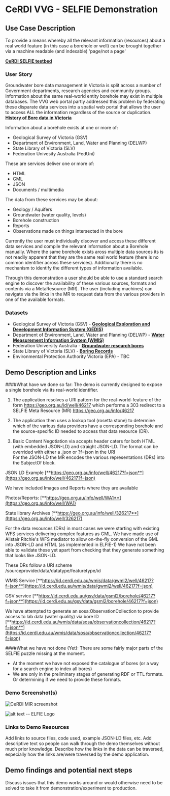 # CeRDI VVG - SELFIE Demonstration

## Use Case Description

To provide a means whereby all the relevant information (resources) about a real world feature (in this case a borehole or well) 
can be brought together via a machine readable (and indexable) 'page/not a page'  

[**CeRDI SELFIE testbed**](https://geo.org.au/info/well/46217)

### User Story

Groundwater bore data management in Victoria is split across a number of Government departments, research agencies and community groups. 
Information about the same real-world entity borehole may exist in multiple databases.  The VVG web portal partly 
addressed this problem by federating these disparate data services into a spatial web portal 
that allows the user to access ALL the information regardless of the source or duplication. [**History of Bore data in Victoria**](https://www.vvg.org.au/cb_pages/history_of_bore_data.php) 

Information about a borehole exists at one or more of:
- Geological Survey of Victoria (GSV)
- Department of Environment, Land, Water and Planning (DELWP)
- State Library of Victoria (SLV)
- Federation Univesity Australia (FedUni)

These are services deliver one or more of:
-	HTML
-	GML
-	JSON
-	Documents / multimedia

The data from these services may be about:
-	Geology / Aquifers
-	Groundwater (water quality, levels)
-	Borehole construction
-	Reports
-	Observations made on things intersected in the bore

Currently the user must individually discover and access these different data services 
and compile the relevant information about a Borehole manually. Where the same borehole 
exists aross multiple data sources its is not readily apparent that they are the same real world feature (there is no common identifier across these services). Additionally 
there is no mechanism to identify the different types of information available.

Through this demonstration a user should be able to use a standard search engine to discover the availability of these various sources, formats and contents via a MetaResource (MR).
The user (including machines) can navigate via the links in the MR to request data from the various providers in one of the available formats.



### Datasets

- Geological Survey of Victoria (GSV) - [**Geological Exploration and Development Information System (GEDIS)**](https://www.vvg.org.au/cb_pages/gedis.php)
- Department of Environment, Land, Water and Planning (DELWP) - [**Water Measurement Information System (WMIS)**](https://www.vvg.org.au/cb_pages/wmis.php)
- Federation University Australia - [**Groundwater research bores**](https://www.vvg.org.au/cb_pages/ub_spatial_bore_database.php)
- State Library of Victoria (SLV) - [**Boring Records**](https://www.vvg.org.au/cb_pages/digitisation_of_historical_records.php)
- Environmental Protection Authority Victoria (EPA) - TBC

## Demo Description and Links

####What have we done so far: 
The demo is currently designed to expose a single borehole via its real-world identifier. 
1. The application resolves a URI pattern for the real-world-feature of the form https://geo.org.au/id/well/46217 which performs a 303 redirect to a SELFIE Meta Resource (MR)
https://geo.org.au/info/46217

2. The application then uses a lookup tool (rosetta stone) to determine which of the various data providers 
have a corresponding borehole and the source-specific ID needed to access that data resource (DR). 

3. Basic Content Negotiation via accepts header caters for both HTML (with embedded JSON-LD) and straight JSON-LD.
The format can be overrided with either a .json or ?f=json in the URI   
For the JSON-LD the MR encodes the various representations (DRs) into the SubjectOf block. 

JSON LD Example
[**https://geo.org.au/info/well/46217?f=json**](https://geo.org.au/info/well/46217?f=json) 

We have included Images and Reports where they are available

Photos/Reports: [**https://geo.org.au/info/well/WA1**](https://geo.org.au/info/well/WA1)

State library Archives [**https://geo.org.au/info/well/326217**](https://geo.org.au/info/well/326217)

For the data resources (DRs) in most cases we were starting with existing WFS services delivering complex features as GML. 
We have made use of Alistair Ritchie's WFS mediator to allow on-the-fly conversion of the GML into JSON-LD and HTML (as implemented in ELFIE-1)
We have not been able to validate these yet apart from checking that they generate something that looks like JSON-LD. 

These DRs follow a URI scheme /sourceprovider/data/datatype/featuretype/id

WMIS Service
[**https://id.cerdi.edu.au/wmis/data/gwml2/well/46217?f=json**](https://id.cerdi.edu.au/wmis/data/gwml2/well/46217?f=json) 

GSV service
[**https://id.cerdi.edu.au/gsv/data/gsml2/borehole/46217?f=json**](https://id.cerdi.edu.au/gsv/data/gsml2/borehole/46217?f=json)

We have attempted to generate an sosa:ObservationCollection to provide access to lab data (water quality) via bore ID
[**https://id.cerdi.edu.au/wmis/data/sosa/observationcollection/46217?f=json**](https://id.cerdi.edu.au/wmis/data/sosa/observationcollection/46217?f=json)


 
####What we have not done (Yet): 
There are some fairly major parts of the SELFIE puzzle missing at the moment. 
- At the moment we have not exposed the catalogue of bores (or a way for a search engine to index all bores)  
- We are only in the preliminary stages of generating RDF or TTL formats. Or determining if we need to provide these formats. 
 

### Demo Screenshot(s)

![CeRDI MIR screenshot](https://opengeospatial.github.io/ELFIE/images/SELFIE_MR_Well_html.png)
  

![alt text -- ELFIE Logo](https://opengeospatial.github.io/ELFIE/images/ELFIE_logo.png)

### Links to Demo Resources

Add links to source files, code used, example JSON-LD files, etc. Add descriptive text so 
people can walk through the demo themselves without much prior knowledge. Describe how 
the links in the data can be traversed, especially how the links are/were traversed by the demo
application.

## Demo findings and potential next steps

Discuss issues that this demo works around or would otherwise need to be solved to take
it from demonstration/experiment to production.